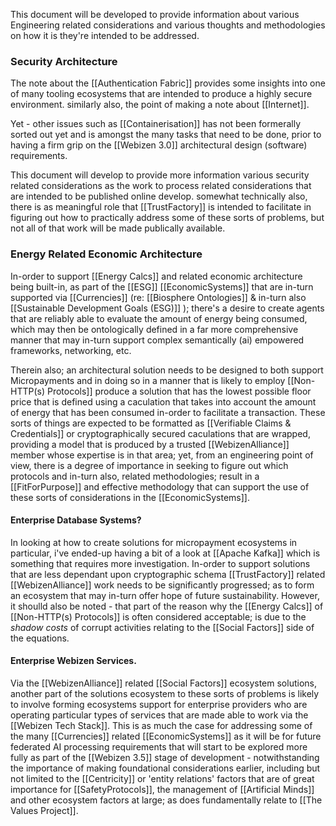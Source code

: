 This document will be developed to provide information about various Engineering related considerations and various thoughts and methodologies on how it is they're intended to be addressed.  


### Security Architecture

The note about the [[Authentication Fabric]] provides some insights into one of many tooling ecosystems that are intended to produce a highly secure environment.  similarly also, the point of making a note about [[Internet]].  

Yet - other issues such as [[Containerisation]] has not been formerally sorted out yet and is amongst the many tasks that need to be done, prior to having a firm grip on the [[Webizen 3.0]]  architectural design (software) requirements. 

This document will develop to provide more information various security related considerations as the work to process related considerations that are intended to be published online develop.  somewhat technically also, there is as meaningful role that [[TrustFactory]] is intended to facilitate in figuring out how to practically address some of these sorts of problems, but not all of that work will be made publically available. 

### Energy Related Economic Architecture

In-order to support [[Energy Calcs]] and related economic architecture being built-in, as part of the [[ESG]] [[EconomicSystems]] that are in-turn supported via [[Currencies]] (re: [[Biosphere Ontologies]] & in-turn also [[Sustainable Development Goals (ESG)]] ); there's a desire to create agents that are reliably able to evaluate the amount of energy being consumed, which may then be ontologically defined in a far more comprehensive manner that may in-turn support complex semantically (ai) empowered frameworks, networking, etc. 

Therein also; an architectural solution needs to be designed to both support Micropayments and in doing so in a manner that is likely to employ [[Non-HTTP(s) Protocols]] produce a solution that has the lowest possible floor price that is defined using a caculation that takes into account the amount of energy that has been consumed in-order to facilitate a transaction.  These sorts of things are expected to be formatted as [[Verifiable Claims & Credentials]] or cryptographically secured caculations that are wrapped, providing a model that is produced by a trusted [[WebizenAlliance]] member whose expertise is in that area; yet, from an engineering point of view, there is a degree of importance in seeking to figure out which protocols and in-turn also, related methodologies; result in a [[FitForPurpose]] and effective methodology that can support the use of these sorts of considerations in the [[EconomicSystems]].  

#### Enterprise Database Systems?

In looking at how to create solutions for micropayment ecosystems in particular, i've ended-up having a bit of a look at [[Apache Kafka]] which is something that requires more investigation.  In-order to support solutions that are less dependant upon cryptographic schema [[TrustFactory]] related [[WebizenAlliance]] work needs to be significantly progressed; as to form an ecosystem that may in-turn offer hope of future sustainability.  However, it shoulld also be noted - that part of the reason why the [[Energy Calcs]] of [[Non-HTTP(s) Protocols]] is often considered acceptable; is due to the *shadow costs* of corrupt activities relating to the [[Social Factors]] side of the equations.  

#### Enterprise Webizen Services.

Via the [[WebizenAlliance]] related [[Social Factors]] ecosystem solutions, another part of the solutions ecosystem to these sorts of problems is likely to involve forming ecosystems support for enterprise providers who are operating particular types of services that are made able to work via the [[Webizen Tech Stack]].  This is as much the case for addressing some of the many [[Currencies]] related [[EconomicSystems]] as it will be for future federated AI processing requirements that will start to be explored more fully as part of the [[Webizen 3.5]] stage of development - notwithstanding the  importance of making foundational considerations earlier, including but not limited to the [[Centricity]] or 'entity relations' factors that are of great importance for [[SafetyProtocols]], the management of [[Artificial Minds]] and other ecosystem factors at large; as does fundamentally relate to [[The Values Project]].


